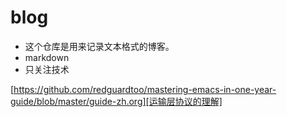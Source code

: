 blog
====

+ 这个仓库是用来记录文本格式的博客。
+ markdown
+ 只关注技术

[https://github.com/redguardtoo/mastering-emacs-in-one-year-guide/blob/master/guide-zh.org][运输层协议的理解]
